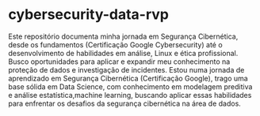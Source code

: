 # cybersecurity-data-rvp
Este repositório documenta minha jornada em Segurança Cibernética, desde os fundamentos (Certificação Google Cybersecurity) até o desenvolvimento de habilidades em análise, Linux e ética profissional. Busco oportunidades para aplicar e expandir meu conhecimento na proteção de dados e investigação de incidentes.
Estou numa jornada de aprendizado em Segurança Cibernética (Certificação Google), trago uma base sólida em Data Science, com conhecimento em modelagem preditiva e análise estatística,machine learning, buscando aplicar essas habilidades para enfrentar os desafios da segurança cibernética na área de dados.
